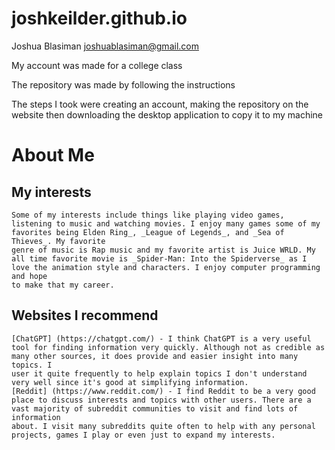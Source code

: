 # joshkeilder.github.io

Joshua Blasiman joshuablasiman@gmail.com

My account was made for a college class

The repository was made by following the instructions

The steps I took were creating an account, making the repository on the website then downloading the desktop application to copy it to my machine




# About Me

## My interests
    Some of my interests include things like playing video games, listening to music and watching movies. I enjoy many games some of my favorites being Elden Ring_, _League of Legends_, and _Sea of Thieves_. My favorite
    genre of music is Rap music and my favorite artist is Juice WRLD. My all time favorite movie is _Spider-Man: Into the Spiderverse_ as I love the animation style and characters. I enjoy computer programming and hope 
    to make that my career.

## Websites I recommend
    [ChatGPT] (https://chatgpt.com/) - I think ChatGPT is a very useful tool for finding information very quickly. Although not as credible as many other sources, it does provide and easier insight into many topics. I 
    user it quite frequently to help explain topics I don't understand very well since it's good at simplifying information.
    [Reddit] (https://www.reddit.com/) - I find Reddit to be a very good place to discuss interests and topics with other users. There are a vast majority of subreddit communities to visit and find lots of information
    about. I visit many subreddits quite often to help with any personal projects, games I play or even just to expand my interests.

    
